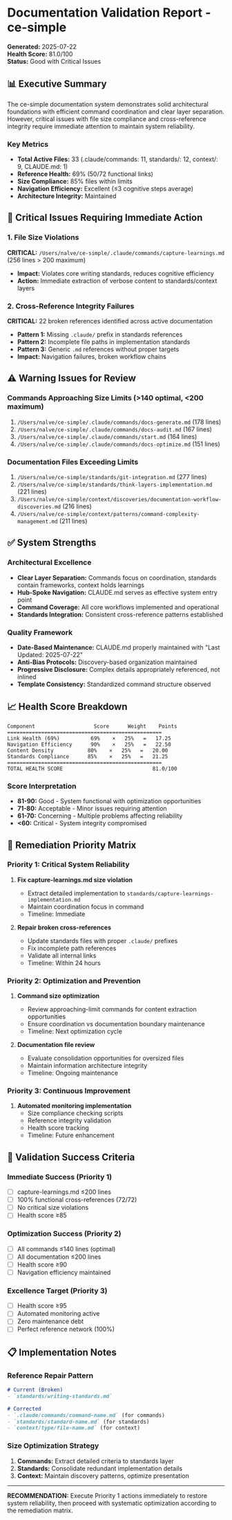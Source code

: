 # Documentation Validation Report - ce-simple
**Generated:** 2025-07-22  
**Health Score:** 81.0/100  
**Status:** Good with Critical Issues

## 📊 Executive Summary

The ce-simple documentation system demonstrates solid architectural foundations with efficient command coordination and clear layer separation. However, critical issues with file size compliance and cross-reference integrity require immediate attention to maintain system reliability.

### Key Metrics
- **Total Active Files:** 33 (.claude/commands: 11, standards/: 12, context/: 9, CLAUDE.md: 1)
- **Reference Health:** 69% (50/72 functional links)
- **Size Compliance:** 85% files within limits
- **Navigation Efficiency:** Excellent (≤3 cognitive steps average)
- **Architecture Integrity:** Maintained

## 🔧 Critical Issues Requiring Immediate Action

### 1. File Size Violations
**CRITICAL:** `/Users/nalve/ce-simple/.claude/commands/capture-learnings.md` (256 lines > 200 maximum)
- **Impact:** Violates core writing standards, reduces cognitive efficiency
- **Action:** Immediate extraction of verbose content to standards/context layers

### 2. Cross-Reference Integrity Failures
**CRITICAL:** 22 broken references identified across active documentation
- **Pattern 1:** Missing `.claude/` prefix in standards references
- **Pattern 2:** Incomplete file paths in implementation standards
- **Pattern 3:** Generic `.md` references without proper targets
- **Impact:** Navigation failures, broken workflow chains

## ⚠️ Warning Issues for Review

### Commands Approaching Size Limits (>140 optimal, <200 maximum)
1. `/Users/nalve/ce-simple/.claude/commands/docs-generate.md` (178 lines)
2. `/Users/nalve/ce-simple/.claude/commands/docs-audit.md` (167 lines)
3. `/Users/nalve/ce-simple/.claude/commands/start.md` (164 lines)
4. `/Users/nalve/ce-simple/.claude/commands/docs-optimize.md` (151 lines)

### Documentation Files Exceeding Limits
1. `/Users/nalve/ce-simple/standards/git-integration.md` (277 lines)
2. `/Users/nalve/ce-simple/standards/think-layers-implementation.md` (221 lines)
3. `/Users/nalve/ce-simple/context/discoveries/documentation-workflow-discoveries.md` (216 lines)
4. `/Users/nalve/ce-simple/context/patterns/command-complexity-management.md` (211 lines)

## ✅ System Strengths

### Architectural Excellence
- **Clear Layer Separation:** Commands focus on coordination, standards contain frameworks, context holds learnings
- **Hub-Spoke Navigation:** CLAUDE.md serves as effective system entry point
- **Command Coverage:** All core workflows implemented and operational
- **Standards Integration:** Consistent cross-reference patterns established

### Quality Framework
- **Date-Based Maintenance:** CLAUDE.md properly maintained with "Last Updated: 2025-07-22"
- **Anti-Bias Protocols:** Discovery-based organization maintained
- **Progressive Disclosure:** Complex details appropriately referenced, not inlined
- **Template Consistency:** Standardized command structure observed

## 📈 Health Score Breakdown

```
Component                   Score      Weight    Points
==================================================
Link Health (69%)          69%    ×   25%   =   17.25
Navigation Efficiency      90%    ×   25%   =   22.50
Content Density           80%    ×   25%   =   20.00
Standards Compliance      85%    ×   25%   =   21.25
==================================================
TOTAL HEALTH SCORE                             81.0/100
```

### Score Interpretation
- **81-90:** Good - System functional with optimization opportunities
- **71-80:** Acceptable - Minor issues requiring attention
- **61-70:** Concerning - Multiple problems affecting reliability
- **<60:** Critical - System integrity compromised

## 🎯 Remediation Priority Matrix

### Priority 1: Critical System Reliability
1. **Fix capture-learnings.md size violation**
   - Extract detailed implementation to `standards/capture-learnings-implementation.md`
   - Maintain coordination focus in command
   - Timeline: Immediate

2. **Repair broken cross-references**
   - Update standards files with proper `.claude/` prefixes
   - Fix incomplete path references
   - Validate all internal links
   - Timeline: Within 24 hours

### Priority 2: Optimization and Prevention
1. **Command size optimization**
   - Review approaching-limit commands for content extraction opportunities
   - Ensure coordination vs documentation boundary maintenance
   - Timeline: Next optimization cycle

2. **Documentation file review**
   - Evaluate consolidation opportunities for oversized files
   - Maintain information architecture integrity
   - Timeline: Ongoing maintenance

### Priority 3: Continuous Improvement
1. **Automated monitoring implementation**
   - Size compliance checking scripts
   - Reference integrity validation
   - Health score tracking
   - Timeline: Future enhancement

## 🔄 Validation Success Criteria

### Immediate Success (Priority 1)
- [ ] capture-learnings.md ≤200 lines
- [ ] 100% functional cross-references (72/72)
- [ ] No critical size violations
- [ ] Health score ≥85

### Optimization Success (Priority 2)
- [ ] All commands ≤140 lines (optimal)
- [ ] All documentation ≤200 lines
- [ ] Health score ≥90
- [ ] Navigation efficiency maintained

### Excellence Target (Priority 3)
- [ ] Health score ≥95
- [ ] Automated monitoring active
- [ ] Zero maintenance debt
- [ ] Perfect reference network (100%)

## 📋 Implementation Notes

### Reference Repair Pattern
```markdown
# Current (Broken)
- `standards/writing-standards.md`

# Corrected
- `.claude/commands/command-name.md` (for commands)
- `standards/standard-name.md` (for standards)
- `context/type/file-name.md` (for context)
```

### Size Optimization Strategy
1. **Commands:** Extract detailed criteria to standards layer
2. **Standards:** Consolidate redundant implementation details
3. **Context:** Maintain discovery patterns, optimize presentation

---

**RECOMMENDATION:** Execute Priority 1 actions immediately to restore system reliability, then proceed with systematic optimization according to the remediation matrix.